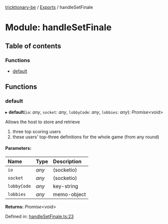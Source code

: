 [tricktionary-be](../README.md) / [Exports](../modules.md) / handleSetFinale

# Module: handleSetFinale

## Table of contents

### Functions

- [default](handlesetfinale.md#default)

## Functions

### default

▸ **default**(`io`: *any*, `socket`: *any*, `lobbyCode`: *any*, `lobbies`: *any*): *Promise*<void\>

Allows the host to store and retrieve

1) three top scoring users
2) these users' top-three definitions for the whole game (from any round)

#### Parameters:

Name | Type | Description |
:------ | :------ | :------ |
`io` | *any* | (socketio)   |
`socket` | *any* | (socketio)   |
`lobbyCode` | *any* | key-string   |
`lobbies` | *any* | memo-object    |

**Returns:** *Promise*<void\>

Defined in: [handleSetFinale.ts:23](https://github.com/story-squad/tricktionary-be/blob/5e3f2bd/src/sockets/handleSetFinale.ts#L23)
